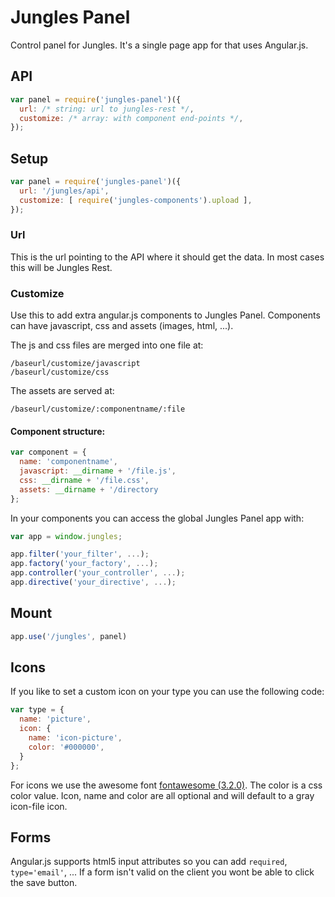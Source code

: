 # Jungles Panel

Control panel for Jungles. It's a single page app for that uses Angular.js.

## API

```js
var panel = require('jungles-panel')({ 
  url: /* string: url to jungles-rest */, 
  customize: /* array: with component end-points */, 
});
```

## Setup

```js
var panel = require('jungles-panel')({
  url: '/jungles/api',
  customize: [ require('jungles-components').upload ],
});
```

### Url

This is the url pointing to the API where it should get the data. In most cases this will be Jungles Rest.

### Customize

Use this to add extra angular.js components to Jungles Panel. Components can have javascript, css and assets (images, html, ...).

The js and css files are merged into one file at:

```
/baseurl/customize/javascript
/baseurl/customize/css
```

The assets are served at:

```
/baseurl/customize/:componentname/:file
```

#### Component structure:

```js
var component = {
  name: 'componentname',
  javascript: __dirname + '/file.js',
  css: __dirname + '/file.css',
  assets: __dirname + '/directory
};
```

In your components you can access the global Jungles Panel app with:

```js
var app = window.jungles;

app.filter('your_filter', ...);
app.factory('your_factory', ...);
app.controller('your_controller', ...);
app.directive('your_directive', ...);
```

## Mount

```js
app.use('/jungles', panel)
```

## Icons

If you like to set a custom icon on your type you can use the following code:

```js
var type = {
  name: 'picture',
  icon: {
    name: 'icon-picture',
    color: '#000000',
  }
};
```

For icons we use the awesome font [fontawesome (3.2.0)](http://fortawesome.github.io/Font-Awesome/icons/). The color is a css color value. Icon, name and color are all optional and will default to a gray icon-file icon.

## Forms

Angular.js supports html5 input attributes so you can add `required`, `type='email'`, ... If a form isn't valid on the client you wont be able to click the save button. 
